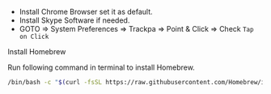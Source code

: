 - Install Chrome Browser set it as default.
- Install Skype Software if needed.
- GOTO => System Preferences => Trackpa => Point & Click => Check `Tap on Click`


Install Homebrew

Run following command in terminal to install Homebrew.

```bash
/bin/bash -c "$(curl -fsSL https://raw.githubusercontent.com/Homebrew/install/HEAD/install.sh)"
```
